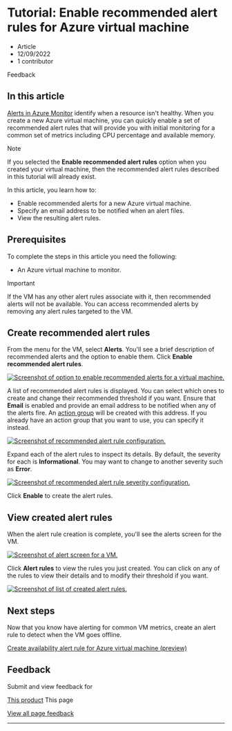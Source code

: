 # Tutorial: Enable recommended alert rules for Azure virtual machine

* Article
* 12/09/2022
* 1 contributor

Feedback

## In this article

[Alerts in Azure Monitor](../alerts/alerts-overview) identify when a resource isn't healthy. When you create a new Azure virtual machine, you can quickly enable a set of recommended alert rules that will provide you with initial monitoring for a common set of metrics including CPU percentage and available memory.

Note

If you selected the **Enable recommended alert rules** option when you created your virtual machine, then the recommended alert rules described in this tutorial will already exist.

In this article, you learn how to:

* Enable recommended alerts for a new Azure virtual machine.
* Specify an email address to be notified when an alert files.
* View the resulting alert rules.

## Prerequisites

To complete the steps in this article you need the following:

* An Azure virtual machine to monitor.

Important

If the VM has any other alert rules associate with it, then recommended alerts will not be available. You can access recommended alerts by removing any alert rules targeted to the VM.

## Create recommended alert rules

From the menu for the VM, select **Alerts**. You'll see a brief description of recommended alerts and the option to enable them. Click **Enable recommended alert rules**.

[![Screenshot of option to enable recommended alerts for a virtual machine.](media/tutorial-monitor-vm/recommended-alerts-enable.png)](media/tutorial-monitor-vm/recommended-alerts-enable.png#lightbox)

A list of recommended alert rules is displayed. You can select which ones to create and change their recommended threshold if you want. Ensure that **Email** is enabled and provide an email address to be notified when any of the alerts fire. An [action group](../alerts/action-groups) will be created with this address. If you already have an action group that you want to use, you can specify it instead.

[![Screenshot of recommended alert rule configuration.](media/tutorial-monitor-vm/recommended-alerts-configure.png)](media/tutorial-monitor-vm/recommended-alerts-configure.png#lightbox)

Expand each of the alert rules to inspect its details. By default, the severity for each is **Informational**. You may want to change to another severity such as **Error**.

[![Screenshot of recommended alert rule severity configuration.](media/tutorial-monitor-vm/recommended-alerts-configure-severity.png)](media/tutorial-monitor-vm/recommended-alerts-configure-severity.png#lightbox)

Click **Enable** to create the alert rules.

## View created alert rules

When the alert rule creation is complete, you'll see the alerts screen for the VM.

[![Screenshot of alert screen for a VM.](media/tutorial-monitor-vm/recommended-alerts-complete.png)](media/tutorial-monitor-vm/recommended-alerts-complete.png#lightbox)

Click **Alert rules** to view the rules you just created. You can click on any of the rules to view their details and to modify their threshold if you want.

[![Screenshot of list of created alert rules.](media/tutorial-monitor-vm/recommended-alerts-rules.png)](media/tutorial-monitor-vm/recommended-alerts-rules.png#lightbox)

## Next steps

Now that you know have alerting for common VM metrics, create an alert rule to detect when the VM goes offline.

[Create availability alert rule for Azure virtual machine (preview)](tutorial-monitor-vm-alert-availability)

## Feedback

Submit and view feedback for

[This product](https://feedback.azure.com/d365community/forum/3887dc70-2025-ec11-b6e6-000d3a4f09d0)
This page

[View all page feedback](https://github.com/MicrosoftDocs/azure-docs/issues)

---

